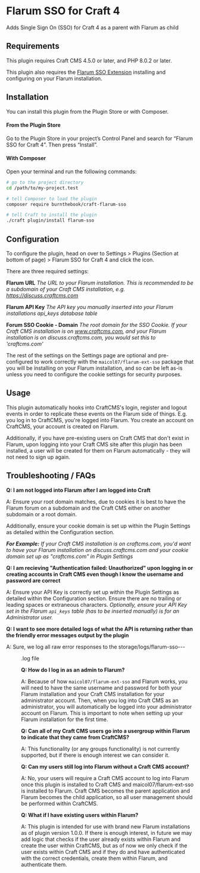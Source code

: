 # Flarum SSO for Craft 4

Adds Single Sign On (SSO) for Craft 4 as a parent with Flarum as child

## Requirements

This plugin requires Craft CMS 4.5.0 or later, and PHP 8.0.2 or later.

This plugin also requires the [Flarum SSO Extension](https://github.com/maicol07/flarum-ext-sso) installing and configuring on your Flarum installation.

## Installation

You can install this plugin from the Plugin Store or with Composer.

#### From the Plugin Store

Go to the Plugin Store in your project’s Control Panel and search for “Flarum SSO for Craft 4”. Then press “Install”.

#### With Composer

Open your terminal and run the following commands:

```bash
# go to the project directory
cd /path/to/my-project.test

# tell Composer to load the plugin
composer require burnthebook/craft-flarum-sso

# tell Craft to install the plugin
./craft plugin/install flarum-sso
```

## Configuration

To configure the plugin, head on over to Settings > Plugins (Section at bottom of page) > Flarum SSO for Craft 4 and click the icon.

There are three required settings:

**Flarum URL**
_The URL to your Flarum installation. This is recommended to be a subdomain of your Craft CMS installation, e.g. https://discuss.craftcms.com_

**Flarum API Key**
_The API key you manually inserted into your Flarum installations api_keys database table_


**Forum SSO Cookie - Domain**
_The root domain for the SSO Cookie. If your Craft CMS installation is on www.craftcms.com, and your Flarum installation is on discuss.craftcms.com, you would set this to 'craftcms.com'_

The rest of the settings on the Settings page are optional and pre-configured to work correctly with the `maicol07/flarum-ext-sso` package that you will be installing on your Flarum installation, and so can be left as-is unless you need to configure the cookie settings for security purposes.

## Usage

This plugin automatically hooks into CraftCMS's login, register and logout events in order to replicate these events on the Flarum side of things. E.g. you log in to CraftCMS, you're logged into Flarum. You create an account on CraftCMS, your account is created on Flarum.

Additionally, if you have pre-existing users on Craft CMS that don't exist in Flarum, upon logging into your Craft CMS site after this plugin has been installed, a user will be created for them on Flarum automatically - they will not need to sign up again.

## Troubleshooting / FAQs

**Q: I am not logged into Flarum after I am logged into Craft**

A: Ensure your root domain matches, due to cookies it is best to have the Flarum forum on a subdomain and the Craft CMS either on another subdomain or a root domain. 

Additionally, ensure your cookie domain is set up within the Plugin Settings as detailed within the Configuration section. 

_**For Example:** If your Craft CMS installation is on craftcms.com, you'd want to have your Flarum installation on discuss.craftcms.com and your cookie domain set up as "craftcms.com" in Plugin Settings_

**Q: I am recieving "Authentication failed: Unauthorized" upon logging in or creating accounts in Craft CMS even though I know the username and password are correct**

A: Ensure your API Key is correctly set up within the Plugin Settings as detailed within the Configuration section. Ensure there are no trailing or leading spaces or extraneous characters.
_Optionally, ensure your API Key set in the Flarum `api_keys` table (has to be inserted manually) is for an Administrator user._

**Q: I want to see more detailed logs of what the API is returning rather than the friendly error messages output by the plugin**

A: Sure, we log all raw error responses to the storage/logs/flarum-sso-<yyyy>-<mm>-<dd>.log file

**Q: How do I log in as an admin to Flarum?**

A: Because of how `maicol07/flarum-ext-sso` and Flarum works, you will need to have the same username and password for both your Flarum installation and your Craft CMS installation for your administrator account. Then, when you log into Craft CMS as an administrator, you will automatically be logged into your administrator account on Flarum. This is important to note when setting up your Flarum installation for the first time.

**Q: Can all of my Craft CMS users go into a usergroup within Flarum to indicate that they came from CraftCMS?**

A: This functionality (or any groups functionality) is not currently supported, but if there is enough interest we can consider it.

**Q: Can my users still log into Flarum without a Craft CMS account?**

A: No, your users will require a Craft CMS account to log into Flarum once this plugin is installed to Craft CMS and maicol07/flarum-ext-sso is installed to Flarum. Craft CMS becomes the parent application and Flarum becomes the child application, so all user management should be performed within CraftCMS.

**Q: What if I have existing users within Flarum?**

A: This plugin is intended for use with brand new Flarum installations as of plugin version 1.0.0. If there is enough interest, in future we may add logic that checks if the user already exists within Flarum and create the user within CraftCMS, but as of now we only check if the user exists within Craft CMS and if they do and have authenticated with the correct credentials, create them within Flarum, and authenticate them.